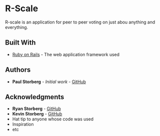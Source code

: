 # R-Scale

R-scale is an application for peer to peer voting on just abou anything and everything.

## Built With

* [Ruby on Rails](https://rubyonrails.org) - The web application framework used

## Authors

* **Paul Storberg** - *Initial work* - [GitHub](https://github.com/PaulStorberg)

## Acknowledgments

* **Ryan Storberg**  - [GitHub](https://github.com/RyanStorberg)
* **Kevin Storberg**  - [GitHub](https://github.com/KevinStorberg)
* Hat tip to anyone whose code was used
* Inspiration
* etc